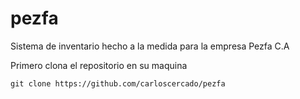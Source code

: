# pezfa
Sistema de inventario hecho a la medida para la empresa Pezfa C.A

Primero clona el repositorio en su maquina
```
git clone https://github.com/carloscercado/pezfa
```